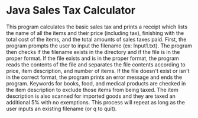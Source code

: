 # Java Sales Tax Calculator
This program calculates the basic sales tax and prints a receipt which lists the name of all the items and their price (including tax), finishing with the total cost of the items, and the total amounts of sales taxes paid. First, the program prompts the user to input the filename (ex: Input1.txt). The program then checks if the filename exists in the directory and if the file is in the proper format. If the file exists and is in the proper format, the program reads the contents of the file and separates the file contents according to price, item description, and number of items. If the file doesn't exist or isn't in the correct format, the program prints an error message and ends the program. Keywords for books, food, and medical products are checked in the item description to exclude those items from being taxed. The item description is also scanned for imported goods and they are taxed an additional 5% with no exemptions. This process will repeat as long as the user inputs an existing filename (or q to quit).
